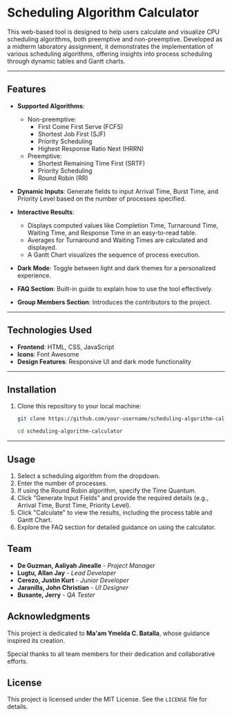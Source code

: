 # Scheduling Algorithm Calculator  

This web-based tool is designed to help users calculate and visualize CPU scheduling algorithms, both preemptive and non-preemptive. Developed as a midterm laboratory assignment, it demonstrates the implementation of various scheduling algorithms, offering insights into process scheduling through dynamic tables and Gantt charts.

---

## Features  

- **Supported Algorithms**:
  - Non-preemptive:  
    - First Come First Serve (FCFS)  
    - Shortest Job First (SJF)  
    - Priority Scheduling  
    - Highest Response Ratio Next (HRRN)  
  - Preemptive:  
    - Shortest Remaining Time First (SRTF)  
    - Priority Scheduling  
    - Round Robin (RR)  

- **Dynamic Inputs**: Generate fields to input Arrival Time, Burst Time, and Priority Level based on the number of processes specified.  

- **Interactive Results**:
  - Displays computed values like Completion Time, Turnaround Time, Waiting Time, and Response Time in an easy-to-read table.  
  - Averages for Turnaround and Waiting Times are calculated and displayed.  
  - A Gantt Chart visualizes the sequence of process execution.  

- **Dark Mode**: Toggle between light and dark themes for a personalized experience.  

- **FAQ Section**: Built-in guide to explain how to use the tool effectively.  

- **Group Members Section**: Introduces the contributors to the project.  

---

## Technologies Used  

- **Frontend**: HTML, CSS, JavaScript  
- **Icons**: Font Awesome  
- **Design Features**: Responsive UI and dark mode functionality  

---

## Installation  

1. Clone this repository to your local machine:
   ```bash
   git clone https://github.com/your-username/scheduling-algorithm-calculator.git
   
   cd scheduling-algorithm-calculator


---

## Usage  

1. Select a scheduling algorithm from the dropdown.  
2. Enter the number of processes.  
3. If using the Round Robin algorithm, specify the Time Quantum.  
4. Click "Generate Input Fields" and provide the required details (e.g., Arrival Time, Burst Time, Priority Level).  
5. Click "Calculate" to view the results, including the process table and Gantt Chart.  
6. Explore the FAQ section for detailed guidance on using the calculator.


## Team  

- **De Guzman, Aaliyah Jinealle** - *Project Manager*  
- **Lugtu, Allan Jay** - *Lead Developer*  
- **Cerezo, Justin Kurt** - *Junior Developer*  
- **Jaranilla, John Christian** - *UI Designer*  
- **Busante, Jerry** - *QA Tester*  


## Acknowledgments  

This project is dedicated to **Ma'am Ymelda C. Batalla**, whose guidance inspired its creation.  

Special thanks to all team members for their dedication and collaborative efforts.


## License  

This project is licensed under the MIT License. See the `LICENSE` file for details.  
